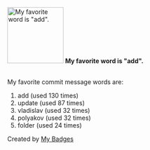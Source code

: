 <img src="https://my-badges.github.io/my-badges/favorite-word.png" alt="My favorite word is &quot;add&quot;." title="My favorite word is &quot;add&quot;." width="128">
<strong>My favorite word is &quot;add&quot;.</strong>
<br><br>

My favorite commit message words are:

1. add (used 130 times)
2. update (used 87 times)
3. vladislav (used 32 times)
4. polyakov (used 32 times)
5. folder (used 24 times)


Created by <a href="https://github.com/my-badges/my-badges">My Badges</a>